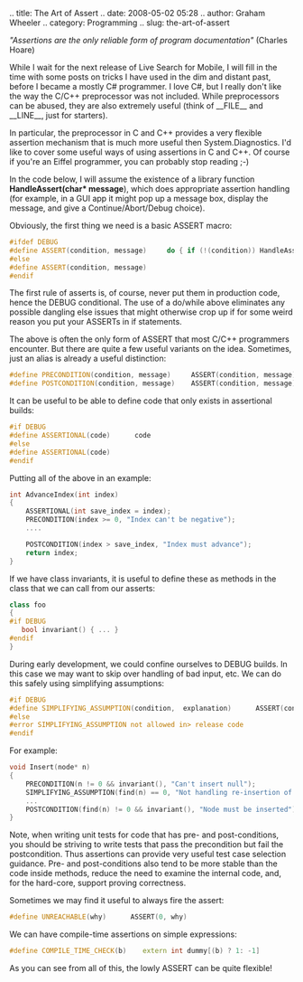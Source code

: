 .. title: The Art of Assert
.. date: 2008-05-02 05:28
.. author: Graham Wheeler
.. category: Programming
.. slug: the-art-of-assert


*"Assertions are the only reliable form of program documentation"*
(Charles Hoare)

While I wait for the next release of Live Search for Mobile, I will fill
in the time with some posts on tricks I have used in the dim and distant
past, before I became a mostly C\# programmer. I love C\#, but I really
don't like the way the C/C++ preprocessor was not included. While
preprocessors can be abused, they are also extremely useful (think of
\_\_FILE\_\_ and \_\_LINE\_\_, just for starters).

In particular, the preprocessor in C and C++ provides a very flexible
assertion mechanism that is much more useful then System.Diagnostics.
I'd like to cover some useful ways of using assertions in C and C++. Of
course if you're an Eiffel programmer, you can probably stop reading ;-)
<!-- TEASER_END -->

In the code below, I will assume the existence of a library function
**HandleAssert(char\* message**), which does appropriate assertion
handling (for example, in a GUI app it might pop up a message box,
display the message, and give a Continue/Abort/Debug choice).

Obviously, the first thing we need is a basic ASSERT macro:

```c++
#ifdef DEBUG
#define ASSERT(condition, message)     do { if (!(condition)) HandleAssert(message); } while (0)
#else
#define ASSERT(condition, message)
#endif
```

The first rule of asserts is, of course, never put them in production
code, hence the DEBUG conditional. The use of a do/while above
eliminates any possible dangling else issues that might otherwise crop
up if for some weird reason you put your ASSERTs in if statements.

The above is often the only form of ASSERT that most C/C++ programmers
encounter. But there are quite a few useful variants on the idea.
Sometimes, just an alias is already a useful distinction:

```c++
#define PRECONDITION(condition, message)     ASSERT(condition, message)
#define POSTCONDITION(condition, message)    ASSERT(condition, message)
```

It can be useful to be able to define code that only exists in
assertional builds:

```c++
#if DEBUG
#define ASSERTIONAL(code)      code
#else
#define ASSERTIONAL(code)
#endif
```

Putting all of the above in an example:

```c++
int AdvanceIndex(int index)
{
    ASSERTIONAL(int save_index = index);
    PRECONDITION(index >= 0, "Index can't be negative");
    ....

    POSTCONDITION(index > save_index, "Index must advance");
    return index;
}
```

If we have class invariants, it is useful to define these as methods in
the class that we can call from our asserts:

```c++
class foo
{
#if DEBUG
   bool invariant() { ... }
#endif
}
```

During early development, we could confine ourselves to DEBUG builds. In
this case we may want to skip over handling of bad input, etc. We can do
this safely using simplifying assumptions:

```c++
#if DEBUG
#define SIMPLIFYING_ASSUMPTION(condition,  explanation)      ASSERT(condition, explanation)
#else
#error SIMPLIFYING_ASSUMPTION not allowed in> release code
#endif
```

For example:

```c++
void Insert(node* n)
{
    PRECONDITION(n != 0 && invariant(), "Can't insert null");
    SIMPLIFYING_ASSUMPTION(find(n) == 0, "Not handling re-insertion of existing node yet");
    ...
    POSTCONDITION(find(n) != 0 && invariant(), "Node must be inserted");
}
```

Note, when writing unit tests for code that has pre- and
post-conditions, you should be striving to write tests that pass the
precondition but fail the postcondition. Thus assertions can provide
very useful test case selection guidance. Pre- and post-conditions also
tend to be more stable than the code inside methods, reduce the need to
examine the internal code, and, for the hard-core, support proving
correctness.

Sometimes we may find it useful to always fire the assert:

```c++
#define UNREACHABLE(why)      ASSERT(0, why)
```

We can have compile-time assertions on simple expressions:

```c++
#define COMPILE_TIME_CHECK(b)    extern int dummy[(b) ? 1: -1]
```

As you can see from all of this, the lowly ASSERT can be quite flexible!
